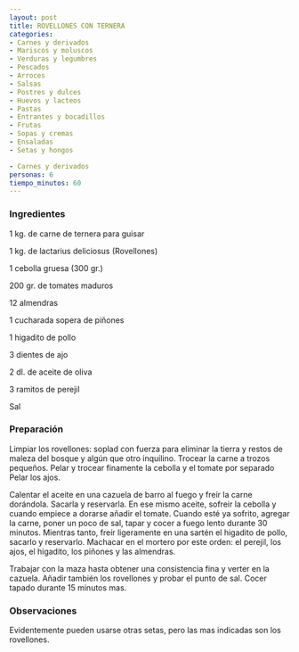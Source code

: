 ```yaml
---
layout: post
title: ROVELLONES CON TERNERA
categories:
- Carnes y derivados
- Mariscos y moluscos
- Verduras y legumbres
- Pescados
- Arroces
- Salsas
- Postres y dulces
- Huevos y lacteos
- Pastas
- Entrantes y bocadillos
- Frutas
- Sopas y cremas
- Ensaladas
- Setas y hongos

- Carnes y derivados
personas: 6 
tiempo_minutos: 60 
---
```

<h3>Ingredientes</h3>
1 kg. de carne de ternera para guisar

1 kg. de lactarius deliciosus (Rovellones)

1 cebolla gruesa (300 gr.)

200 gr. de tomates maduros

12 almendras

1 cucharada sopera de piñones

1 higadito de pollo

3 dientes de ajo

2 dl. de aceite de oliva

3 ramitos de perejil

Sal

<h3>Preparación</h3>
Limpiar los rovellones: soplad con fuerza para eliminar la tierra y restos de maleza del bosque y algún que otro inquilino. Trocear la carne a trozos pequeños. Pelar y trocear finamente la cebolla y el tomate por separado Pelar los ajos.

Calentar el aceite en una cazuela de barro al fuego y freír la carne dorándola. Sacarla y reservarla. En ese mismo aceite, sofreir la cebolla y cuando empiece a dorarse añadir el tomate. Cuando esté ya sofrito, agregar la carne, poner un poco de sal, tapar y cocer a fuego lento durante 30 minutos. Mientras tanto, freír ligeramente en una sartén el higadito de pollo, sacarlo y reservarlo. Machacar en el mortero por este orden: el perejil, los ajos, el higadito, los piñones y las almendras.

Trabajar con la maza hasta obtener una consistencia fina y verter en la cazuela. Añadir también los rovellones y probar el punto de sal. Cocer tapado durante 15 minutos mas.

<h3>Observaciones</h3>
Evidentemente pueden usarse otras setas, pero las mas indicadas son los rovellones.

